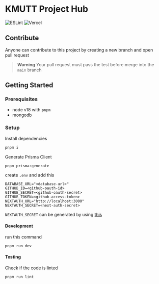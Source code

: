 # KMUTT Project Hub

![ESLint](https://github.com/CPE-KMUTT-ProjectHub/ProjectHub/actions/workflows/eslint.yml/badge.svg)
![Vercel](https://vercelbadge.vercel.app/api/CPE-KMUTT-ProjectHub/ProjectHub)

## Contribute

Anyone can contribute to this project by creating a new branch and open pull request

> **Warning**
> Your pull request must pass the test before merge into the `main` branch

## Getting Started

### Prerequisites

- node v18 with `pnpm`
- mongodb

### Setup

Install dependencies

```bash
pnpm i
```

Generate Prisma Client

```bash
pnpm prisma:generate
```

create `.env` and add this

```env
DATABASE_URL="<database-url>"
GITHUB_ID=<github-oauth-id>
GITHUB_SECRET=<github-oauth-secret>
GITHUB_TOKEN=<github-access-token>
NEXTAUTH_URL="http://localhost:3000"
NEXTAUTH_SECRET=<next-auth-secret>
```

`NEXTAUTH_SECRET` can be generated by using [this](https://generate-secret.vercel.app/32)

#### Development

run this command

```bash
pnpm run dev
```

#### Testing

Check if the code is linted

```bash
pnpm run lint
```
